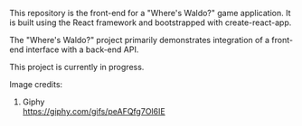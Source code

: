 This repository is the front-end for a "Where's Waldo?" game application. It is built using the React framework and bootstrapped with create-react-app.

The "Where's Waldo?" project primarily demonstrates integration of a front-end interface with a back-end API.

This project is currently in progress.

Image credits:
1) Giphy  
  https://giphy.com/gifs/peAFQfg7Ol6IE
